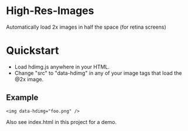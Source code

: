 High-Res-Images
===============

Automatically load 2x images in half the space (for retina screens)

# Quickstart

- Load hdimg.js anywhere in your HTML.
- Change "src" to "data-hdimg" in any of your image tags that load the @2x image.

## Example

    <img data-hdimg="foo.png" />

Also see index.html in this project for a demo.
